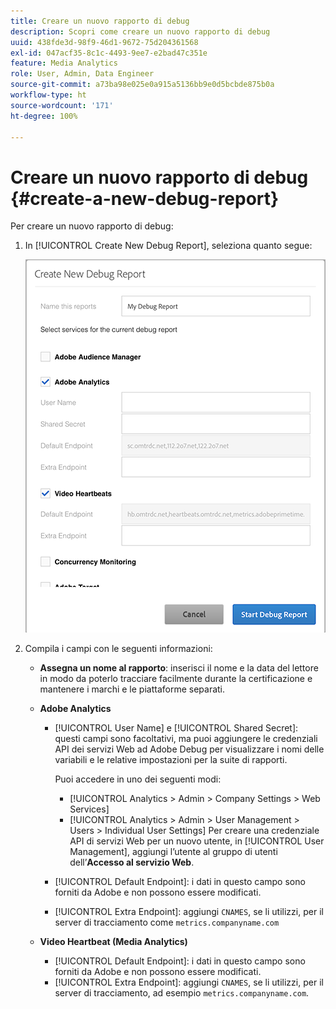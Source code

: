 ```yaml
---
title: Creare un nuovo rapporto di debug
description: Scopri come creare un nuovo rapporto di debug
uuid: 438fde3d-98f9-46d1-9672-75d204361568
exl-id: 047acf35-8c1c-4493-9ee7-e2bad47c351e
feature: Media Analytics
role: User, Admin, Data Engineer
source-git-commit: a73ba98e025e0a915a5136bb9e0d5bcbde875b0a
workflow-type: ht
source-wordcount: '171'
ht-degree: 100%

---
```


# Creare un nuovo rapporto di debug {#create-a-new-debug-report}

Per creare un nuovo rapporto di debug:

1. In [!UICONTROL Create New Debug Report], seleziona quanto segue:

   ![](assets/create-new-debug-report.png)

1. Compila i campi con le seguenti informazioni:

   * **Assegna un nome al rapporto**: inserisci il nome e la data del lettore in modo da poterlo tracciare facilmente durante la certificazione e mantenere i marchi e le piattaforme separati.
   * **Adobe Analytics**

      * [!UICONTROL User Name] e [!UICONTROL Shared Secret]: questi campi sono facoltativi, ma puoi aggiungere le credenziali API dei servizi Web ad Adobe Debug per visualizzare i nomi delle variabili e le relative impostazioni per la suite di rapporti.

         Puoi accedere in uno dei seguenti modi:

         * [!UICONTROL Analytics > Admin > Company Settings > Web Services]
         * [!UICONTROL Analytics > Admin > User Management > Users > Individual User Settings] Per creare una credenziale API di servizi Web per un nuovo utente, in [!UICONTROL User Management], aggiungi l’utente al gruppo di utenti dell’**Accesso al servizio Web**.
      * [!UICONTROL Default Endpoint]: i dati in questo campo sono forniti da Adobe e non possono essere modificati.
      * [!UICONTROL Extra Endpoint]: aggiungi `CNAMES`, se li utilizzi, per il server di tracciamento come `metrics.companyname.com`
   * **Video Heartbeat (Media Analytics)**

      * [!UICONTROL Default Endpoint]: i dati in questo campo sono forniti da Adobe e non possono essere modificati.
      * [!UICONTROL Extra Endpoint]: aggiungi `CNAMES`, se li utilizzi, per il server di tracciamento, ad esempio `metrics.companyname.com`.
